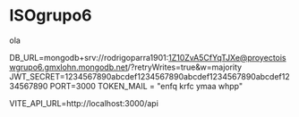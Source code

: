 # ISOgrupo6
ola

DB_URL=mongodb+srv://rodrigoparra1901:1Z10ZvA5CfYqTJXe@proyectoiswgrupo6.gmxlohn.mongodb.net/?retryWrites=true&w=majority
JWT_SECRET=1234567890abcdef1234567890abcdef1234567890abcdef1234567890
PORT=3000
TOKEN_MAIL = "enfq krfc ymaa whpp"

VITE_API_URL=http://localhost:3000/api
